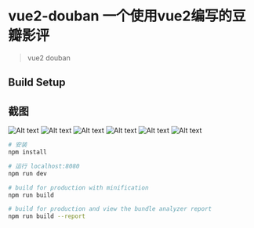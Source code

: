 # vue2-douban 一个使用vue2编写的豆瓣影评

> vue2 douban

## Build Setup
## 截图
![Alt text](./screen/1.png)
![Alt text](./screen/2.png)
![Alt text](./screen/3.png)
![Alt text](./screen/4.png)
![Alt text](./screen/5.png)
![Alt text](./screen/6.png)
``` bash
# 安装
npm install

# 运行 localhost:8080
npm run dev

# build for production with minification
npm run build

# build for production and view the bundle analyzer report
npm run build --report

```
